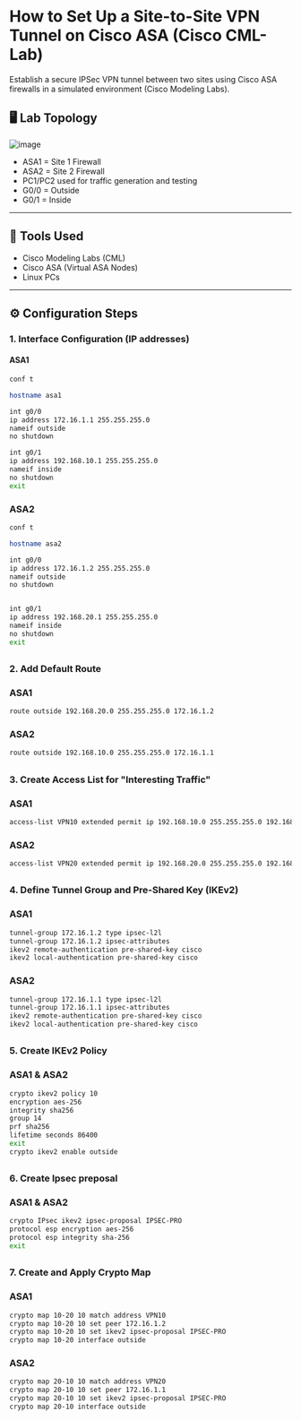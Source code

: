 #  How to Set Up a Site-to-Site VPN Tunnel on Cisco ASA (Cisco CML-Lab)
Establish a secure IPSec VPN tunnel between two sites using Cisco ASA firewalls in a simulated environment (Cisco Modeling Labs).

## 🖥️ Lab Topology
  ![image](https://github.com/user-attachments/assets/4dbc2b67-1e26-4bb1-ac45-d40dd9dab599)

- ASA1 = Site 1 Firewall  
- ASA2 = Site 2 Firewall  
- PC1/PC2 used for traffic generation and testing  
- G0/0 = Outside  
- G0/1 = Inside
---
## 🧰 Tools Used
- Cisco Modeling Labs (CML)
- Cisco ASA (Virtual ASA Nodes)
- Linux PCs
---
## ⚙️ Configuration Steps

### 1. Interface Configuration (IP addresses)

#### ASA1
```bash
conf t

hostname asa1

int g0/0 
ip address 172.16.1.1 255.255.255.0
nameif outside
no shutdown

int g0/1
ip address 192.168.10.1 255.255.255.0
nameif inside 
no shutdown
exit
```
### ASA2
```bash
conf t

hostname asa2

int g0/0
ip address 172.16.1.2 255.255.255.0
nameif outside 
no shutdown 


int g0/1
ip address 192.168.20.1 255.255.255.0 
nameif inside 
no shutdown
exit
```
##
### 2. Add Default Route 

### ASA1
```bash
route outside 192.168.20.0 255.255.255.0 172.16.1.2
```
### ASA2
```bash
route outside 192.168.10.0 255.255.255.0 172.16.1.1
```

##
### 3. Create Access List for "Interesting Traffic"
### ASA1
```bash
access-list VPN10 extended permit ip 192.168.10.0 255.255.255.0 192.168.20.0 255.255.255.0
```
### ASA2
```bash
access-list VPN20 extended permit ip 192.168.20.0 255.255.255.0 192.168.10.0 255.255.255.0
```
##
### 4. Define Tunnel Group and Pre-Shared Key (IKEv2)
### ASA1
```bash
tunnel-group 172.16.1.2 type ipsec-l2l
tunnel-group 172.16.1.2 ipsec-attributes
ikev2 remote-authentication pre-shared-key cisco
ikev2 local-authentication pre-shared-key cisco
```
### ASA2
```bash
tunnel-group 172.16.1.1 type ipsec-l2l
tunnel-group 172.16.1.1 ipsec-attributes
ikev2 remote-authentication pre-shared-key cisco
ikev2 local-authentication pre-shared-key cisco
```
##
### 5. Create IKEv2 Policy 
### ASA1 & ASA2
```bash
crypto ikev2 policy 10 
encryption aes-256
integrity sha256
group 14
prf sha256
lifetime seconds 86400
exit
crypto ikev2 enable outside
```
##
### 6. Create Ipsec preposal 
### ASA1 & ASA2
```bash
crypto IPsec ikev2 ipsec-proposal IPSEC-PRO
protocol esp encryption aes-256
protocol esp integrity sha-256
exit
```
##
### 7. Create and Apply Crypto Map
### ASA1
```bash
crypto map 10-20 10 match address VPN10
crypto map 10-20 10 set peer 172.16.1.2
crypto map 10-20 10 set ikev2 ipsec-proposal IPSEC-PRO
crypto map 10-20 interface outside 
```
### ASA2
```bash
crypto map 20-10 10 match address VPN20
crypto map 20-10 10 set peer 172.16.1.1
crypto map 20-10 10 set ikev2 ipsec-proposal IPSEC-PRO
crypto map 20-10 interface outside
```
##









